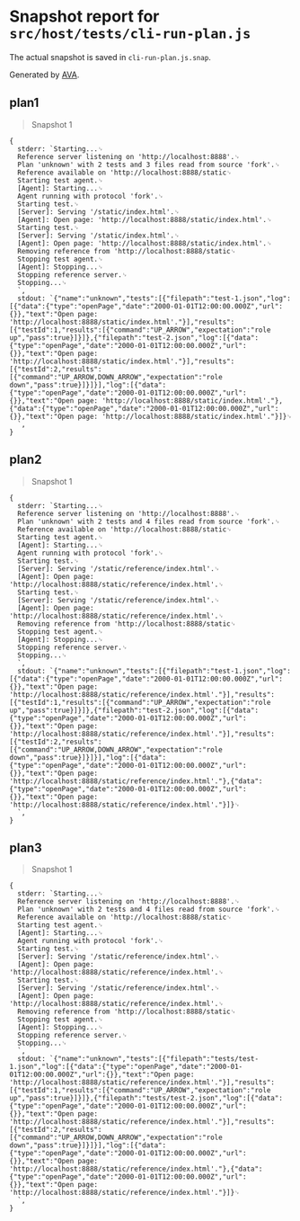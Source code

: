 # Snapshot report for `src/host/tests/cli-run-plan.js`

The actual snapshot is saved in `cli-run-plan.js.snap`.

Generated by [AVA](https://avajs.dev).

## plan1

> Snapshot 1

    {
      stderr: `Starting...␊
      Reference server listening on 'http://localhost:8888'.␊
      Plan 'unknown' with 2 tests and 3 files read from source 'fork'.␊
      Reference available on 'http://localhost:8888/static␊
      Starting test agent.␊
      [Agent]: Starting...␊
      Agent running with protocol 'fork'.␊
      Starting test.␊
      [Server]: Serving '/static/index.html'.␊
      [Agent]: Open page: 'http://localhost:8888/static/index.html'.␊
      Starting test.␊
      [Server]: Serving '/static/index.html'.␊
      [Agent]: Open page: 'http://localhost:8888/static/index.html'.␊
      Removing reference from 'http://localhost:8888/static␊
      Stopping test agent.␊
      [Agent]: Stopping...␊
      Stopping reference server.␊
      Stopping...␊
      `,
      stdout: `{"name":"unknown","tests":[{"filepath":"test-1.json","log":[{"data":{"type":"openPage","date":"2000-01-01T12:00:00.000Z","url":{}},"text":"Open page: 'http://localhost:8888/static/index.html'."}],"results":[{"testId":1,"results":[{"command":"UP_ARROW","expectation":"role up","pass":true}]}]},{"filepath":"test-2.json","log":[{"data":{"type":"openPage","date":"2000-01-01T12:00:00.000Z","url":{}},"text":"Open page: 'http://localhost:8888/static/index.html'."}],"results":[{"testId":2,"results":[{"command":"UP_ARROW,DOWN_ARROW","expectation":"role down","pass":true}]}]}],"log":[{"data":{"type":"openPage","date":"2000-01-01T12:00:00.000Z","url":{}},"text":"Open page: 'http://localhost:8888/static/index.html'."},{"data":{"type":"openPage","date":"2000-01-01T12:00:00.000Z","url":{}},"text":"Open page: 'http://localhost:8888/static/index.html'."}]}␊
      `,
    }

## plan2

> Snapshot 1

    {
      stderr: `Starting...␊
      Reference server listening on 'http://localhost:8888'.␊
      Plan 'unknown' with 2 tests and 4 files read from source 'fork'.␊
      Reference available on 'http://localhost:8888/static␊
      Starting test agent.␊
      [Agent]: Starting...␊
      Agent running with protocol 'fork'.␊
      Starting test.␊
      [Server]: Serving '/static/reference/index.html'.␊
      [Agent]: Open page: 'http://localhost:8888/static/reference/index.html'.␊
      Starting test.␊
      [Server]: Serving '/static/reference/index.html'.␊
      [Agent]: Open page: 'http://localhost:8888/static/reference/index.html'.␊
      Removing reference from 'http://localhost:8888/static␊
      Stopping test agent.␊
      [Agent]: Stopping...␊
      Stopping reference server.␊
      Stopping...␊
      `,
      stdout: `{"name":"unknown","tests":[{"filepath":"test-1.json","log":[{"data":{"type":"openPage","date":"2000-01-01T12:00:00.000Z","url":{}},"text":"Open page: 'http://localhost:8888/static/reference/index.html'."}],"results":[{"testId":1,"results":[{"command":"UP_ARROW","expectation":"role up","pass":true}]}]},{"filepath":"test-2.json","log":[{"data":{"type":"openPage","date":"2000-01-01T12:00:00.000Z","url":{}},"text":"Open page: 'http://localhost:8888/static/reference/index.html'."}],"results":[{"testId":2,"results":[{"command":"UP_ARROW,DOWN_ARROW","expectation":"role down","pass":true}]}]}],"log":[{"data":{"type":"openPage","date":"2000-01-01T12:00:00.000Z","url":{}},"text":"Open page: 'http://localhost:8888/static/reference/index.html'."},{"data":{"type":"openPage","date":"2000-01-01T12:00:00.000Z","url":{}},"text":"Open page: 'http://localhost:8888/static/reference/index.html'."}]}␊
      `,
    }

## plan3

> Snapshot 1

    {
      stderr: `Starting...␊
      Reference server listening on 'http://localhost:8888'.␊
      Plan 'unknown' with 2 tests and 4 files read from source 'fork'.␊
      Reference available on 'http://localhost:8888/static␊
      Starting test agent.␊
      [Agent]: Starting...␊
      Agent running with protocol 'fork'.␊
      Starting test.␊
      [Server]: Serving '/static/reference/index.html'.␊
      [Agent]: Open page: 'http://localhost:8888/static/reference/index.html'.␊
      Starting test.␊
      [Server]: Serving '/static/reference/index.html'.␊
      [Agent]: Open page: 'http://localhost:8888/static/reference/index.html'.␊
      Removing reference from 'http://localhost:8888/static␊
      Stopping test agent.␊
      [Agent]: Stopping...␊
      Stopping reference server.␊
      Stopping...␊
      `,
      stdout: `{"name":"unknown","tests":[{"filepath":"tests/test-1.json","log":[{"data":{"type":"openPage","date":"2000-01-01T12:00:00.000Z","url":{}},"text":"Open page: 'http://localhost:8888/static/reference/index.html'."}],"results":[{"testId":1,"results":[{"command":"UP_ARROW","expectation":"role up","pass":true}]}]},{"filepath":"tests/test-2.json","log":[{"data":{"type":"openPage","date":"2000-01-01T12:00:00.000Z","url":{}},"text":"Open page: 'http://localhost:8888/static/reference/index.html'."}],"results":[{"testId":2,"results":[{"command":"UP_ARROW,DOWN_ARROW","expectation":"role down","pass":true}]}]}],"log":[{"data":{"type":"openPage","date":"2000-01-01T12:00:00.000Z","url":{}},"text":"Open page: 'http://localhost:8888/static/reference/index.html'."},{"data":{"type":"openPage","date":"2000-01-01T12:00:00.000Z","url":{}},"text":"Open page: 'http://localhost:8888/static/reference/index.html'."}]}␊
      `,
    }
